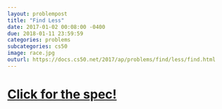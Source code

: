 ```yaml
---
layout: problempost
title: "Find Less"
date: 2017-01-02 00:08:00 -0400
due: 2018-01-11 23:59:59
categories: problems
subcategories: cs50
image: race.jpg
outurl: https://docs.cs50.net/2017/ap/problems/find/less/find.html
---
```


# [Click for the spec!]({{page.outurl}})
